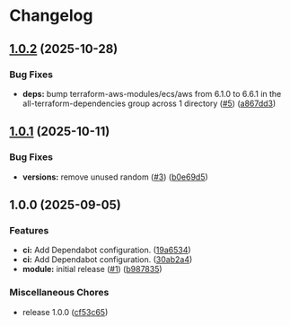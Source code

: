 # Changelog

## [1.0.2](https://github.com/gocloudLa/terraform-aws-wrapper-ecs/compare/v1.0.1...v1.0.2) (2025-10-28)


### Bug Fixes

* **deps:** bump terraform-aws-modules/ecs/aws from 6.1.0 to 6.6.1 in the all-terraform-dependencies group across 1 directory ([#5](https://github.com/gocloudLa/terraform-aws-wrapper-ecs/issues/5)) ([a867dd3](https://github.com/gocloudLa/terraform-aws-wrapper-ecs/commit/a867dd39ed75e8265ec340a66fce30f4bbed39a8))

## [1.0.1](https://github.com/gocloudLa/terraform-aws-wrapper-ecs/compare/v1.0.0...v1.0.1) (2025-10-11)


### Bug Fixes

* **versions:** remove unused random ([#3](https://github.com/gocloudLa/terraform-aws-wrapper-ecs/issues/3)) ([b0e69d5](https://github.com/gocloudLa/terraform-aws-wrapper-ecs/commit/b0e69d5ad0d13b0b65b8f551a610d8cd5b3ad27e))

## 1.0.0 (2025-09-05)


### Features

* **ci:** Add Dependabot configuration. ([19a6534](https://github.com/gocloudLa/terraform-aws-wrapper-ecs/commit/19a6534db6d23ae2ef9a221073960acf14e10a94))
* **ci:** Add Dependabot configuration. ([30ab2a4](https://github.com/gocloudLa/terraform-aws-wrapper-ecs/commit/30ab2a460cffb8919a8aa27f61880dcd06d0418a))
* **module:** initial release ([#1](https://github.com/gocloudLa/terraform-aws-wrapper-ecs/issues/1)) ([b987835](https://github.com/gocloudLa/terraform-aws-wrapper-ecs/commit/b987835f6356fc67b3c76688c0b0b7499571c18b))


### Miscellaneous Chores

* release 1.0.0 ([cf53c65](https://github.com/gocloudLa/terraform-aws-wrapper-ecs/commit/cf53c6513353ac56d720c40a6d1b438c31b3b0af))
